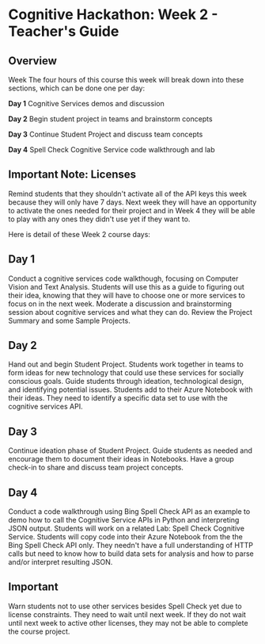 # Cognitive Hackathon: Week 2 - Teacher's Guide
## Overview

Week The four hours of this course this week will break down into these sections, which can be done one per day:

**Day 1**  Cognitive Services demos and discussion

**Day 2**  Begin student project in teams and brainstorm concepts

**Day 3**  Continue Student Project and discuss team concepts

**Day 4**  Spell Check Cognitive Service code walkthrough and lab

## Important Note: Licenses

Remind students that they shouldn't activate all of the API keys this week because they will only have 7 days. Next week they will have an opportunity to activate the ones needed for their project and in Week 4 they will be able to play with any ones they didn't use yet if they want to.


Here is detail of these Week 2 course days:

## Day 1

Conduct a cognitive services code walkthough, focusing on Computer Vision and Text Analysis. Students will use this as a guide to figuring out their idea, knowing that they will have to choose one or more services to focus on in the next week. Moderate a discussion and brainstorming session about cognitive services and what they can do. Review the Project Summary and some Sample Projects.

## Day 2

Hand out and begin Student Project. Students work together in teams to form ideas for new technology that could use these services for socially conscious goals. Guide students through ideation, technological design, and identifying potential issues. Students add to their Azure Notebook with their ideas. They need to identify a specific data set to use with the cognitive services API.

## Day 3

Continue ideation phase of Student Project. Guide students as needed and encourage them to document their ideas in Notebooks. Have a group check-in to share and discuss team project concepts.

## Day 4

Conduct a code walkthrough using Bing Spell Check API as an example to demo how to call the Cognitive Service APIs in Python and interpreting JSON output. Students will work on a related Lab: Spell Check Cognitive Service. Students will copy code into their Azure Notebook from the the Bing Spell Check API only. They needn't have a full understanding of  HTTP calls but need to know how to build data sets for analysis and how to parse and/or interpret resulting JSON.

## Important
Warn students not to use other services besides Spell Check yet due to license constraints. They need to wait until next week. If they do not wait until next week to active other licenses, they may not be able to complete the course project.
